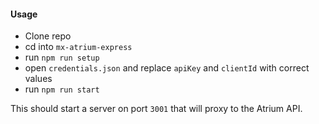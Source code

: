 #### Usage ####
- Clone repo
- cd into `mx-atrium-express`
- run `npm run setup`
- open `credentials.json` and replace `apiKey` and `clientId` with correct values
- run `npm run start`

This should start a server on port `3001` that will proxy to the Atrium API.
